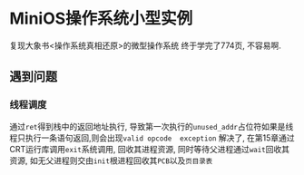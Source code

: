 # MiniOS操作系统小型实例

复现大象书<操作系统真相还原>的微型操作系统
终于学完了774页, 不容易啊.

## 遇到问题
### 线程调度
通过`ret`得到栈中的返回地址执行, 导致第一次执行的`unused_addr`占位符如果是线程只执行一条语句返回,则会出现`valid opcode 
exception`
解决了, 在第15章通过CRT运行库调用`exit`系统调用, 回收其进程资源, 同时等待父进程通过`wait`回收其资源, 如无父进程则交由`init`根进程回收其`PCB`以及`页目录表`
